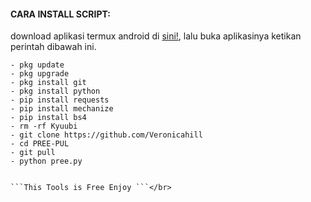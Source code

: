 
#### CARA INSTALL SCRIPT:
 download aplikasi termux android di [sini!](https://f-droid.org/repo/com.termux_117.apk), lalu buka aplikasinya ketikan perintah dibawah ini.
 ```
- pkg update
- pkg upgrade
- pkg install git
- pkg install python
- pip install requests
- pip install mechanize
- pip install bs4
- rm -rf Kyuubi
- git clone https://github.com/Veronicahill
- cd PREE-PUL
- git pull
- python pree.py
     

 ```This Tools is Free Enjoy ```</br>

